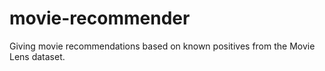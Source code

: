 # movie-recommender
Giving movie recommendations based on known positives from the Movie Lens dataset. 
